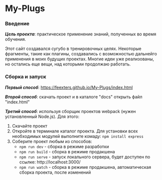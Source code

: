 # My-Plugs

### Введение

***Цель проекта***: практическое применение знаний, полученных во время обучения.

  Этот сайт создавался сугубо в тренировочных целях. Некоторые фрагменты, такие как плагины, 
создавались с возможностью дальнейго применения в моих будущих проектах. Многие идеи уже реализованы, 
но остались еще вещи, над которыми продолжаю работать.


### Сборка и запуск

***Первый способ***: https://feexters.github.io/My-Plugs/index.html

***Второй способ***: скачать проект и в каталоге "docs"  открыть файл "index.html"

***Третий способ***: используя сборщик проектов webpack (нужен установленный Node.js). Для этого:
1. Скачайте проект
2. Откройте в терминале каталог проекта. Для установки всех необходимых модулей выполните комаду: ```npm install express```
3. Соберите проект любым из способов:
    * ```npm run dev``` - сборка в режиме разработки
    * ```npm run build``` - сборка в режиме продакшена
    * ```npm run serve``` - запуск локального сервера, будет доступен по ссылке: http://localhost:3000/
    * ```npm run watch``` - сборка в режиме продакшена, автоматическая сборка проекта, после изменений
